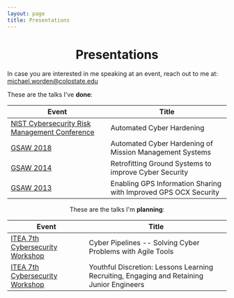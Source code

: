 ```yaml
---                                                                                                      
layout: page
title: Presentations
---
```

# <center>Presentations </center>


In case you are interested in me speaking at an event, reach out to me at:  michael.worden@colostate.edu


These are the talks I’ve  **done**:


<center>

|Event     | Title | 
| ---        |    ----   | 
|[NIST Cybersecurity Risk Management Conference](https://csrc.nist.gov/Events/2018/NIST-Cybersecurity-Risk-Management-Conference)| Automated Cyber Hardening|       
| [GSAW 2018](https://gsaw.org/past-proceedings/2018-2/) | Automated Cyber Hardening of Mission Management Systems      | 
| [GSAW 2014](https://gsaw.org/past-proceedings/2014-2/)  | Retrofitting Ground Systems to improve Cyber Security        | 
| [GSAW 2013](https://gsaw.org/past-proceedings/2013-2/)|Enabling GPS Information Sharing with Improved GPS OCX Security|


These are the talks I'm **planning**: 

|Event     | Title | 
| ---        |    ----   | 
| [ITEA 7th Cybersecurity Workshop](https://www.itea.org/event/7th-cybersecurity-workshop-2020/)|Cyber Pipelines -- Solving Cyber Problems with Agile Tools  |
|[ITEA 7th Cybersecurity Workshop](https://www.itea.org/event/7th-cybersecurity-workshop-2020/)|Youthful Discretion:  Lessons Learning Recruiting, Engaging and Retaining Junior Engineers |
 

 </center>
